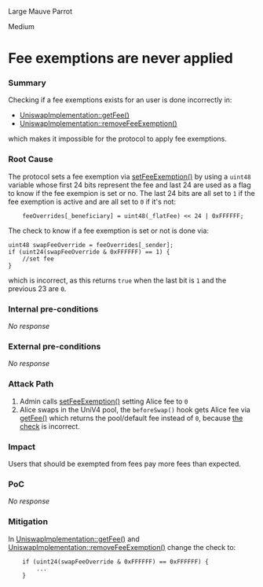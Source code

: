 Large Mauve Parrot

Medium

# Fee exemptions are never applied

### Summary

Checking if a fee exemptions exists for an user is done incorrectly in:

- [UniswapImplementation::getFee()](https://github.com/sherlock-audit/2024-08-flayer/blob/main/flayer/src/contracts/implementation/UniswapImplementation.sol#L711)
- [UniswapImplementation::removeFeeExemption()](https://github.com/sherlock-audit/2024-08-flayer/blob/main/flayer/src/contracts/implementation/UniswapImplementation.sol#L751)

which makes it impossible for the protocol to apply fee exemptions.

### Root Cause

The protocol sets a fee exemption via [setFeeExemption()](https://github.com/sherlock-audit/2024-08-flayer/blob/main/flayer/src/contracts/implementation/UniswapImplementation.sol#L729) by using a `uint48` variable whose first 24 bits represent the fee and last 24 are used as a flag to know if the fee exempion is set or no. The last 24 bits are all set to `1` if the fee exemption is active and are all set to `0` if it's not:

```solidity
    feeOverrides[_beneficiary] = uint48(_flatFee) << 24 | 0xFFFFFF;
```

The check to know if a fee exemption is set or not is done via:

```solidity
uint48 swapFeeOverride = feeOverrides[_sender];
if (uint24(swapFeeOverride & 0xFFFFFF) == 1) {
    //set fee
}
```

which is incorrect, as this returns `true` when the last bit is `1` and the previous 23 are `0`.

### Internal pre-conditions

_No response_

### External pre-conditions

_No response_

### Attack Path

1. Admin calls [setFeeExemption()](https://github.com/sherlock-audit/2024-08-flayer/blob/main/flayer/src/contracts/implementation/UniswapImplementation.sol#L729) setting Alice fee to `0`
2. Alice swaps in the UniV4 pool, the `beforeSwap()` hook gets Alice fee via [getFee()](https://github.com/sherlock-audit/2024-08-flayer/blob/main/flayer/src/contracts/implementation/UniswapImplementation.sol#L711) which returns the pool/default fee instead of `0`, because [the check](https://github.com/sherlock-audit/2024-08-flayer/blob/main/flayer/src/contracts/implementation/UniswapImplementation.sol#L711) is incorrect.

### Impact

Users that should be exempted from fees pay more fees than expected.

### PoC

_No response_

### Mitigation

In [UniswapImplementation::getFee()](https://github.com/sherlock-audit/2024-08-flayer/blob/main/flayer/src/contracts/implementation/UniswapImplementation.sol#L711) and [UniswapImplementation::removeFeeExemption()](https://github.com/sherlock-audit/2024-08-flayer/blob/main/flayer/src/contracts/implementation/UniswapImplementation.sol#L751) change the check to:
```solidity
    if (uint24(swapFeeOverride & 0xFFFFFF) == 0xFFFFFF) {
        ...
    }
```